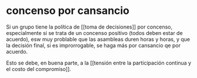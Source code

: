# concenso por cansancio
Si un grupo tiene la política de [[toma de decisiones]] por concenso, especialmente si se trata de un concenso positivo (todos deben estar de acuerdo), esw muy problable que las asambleas duren horas y horas, y que la decisión final, si es improrrogable, se haga más por cansancio qe por acuerdo.

Esto se debe, en buena parte, a la [[tensión entre la participación continua y el costo del compromiso]].
